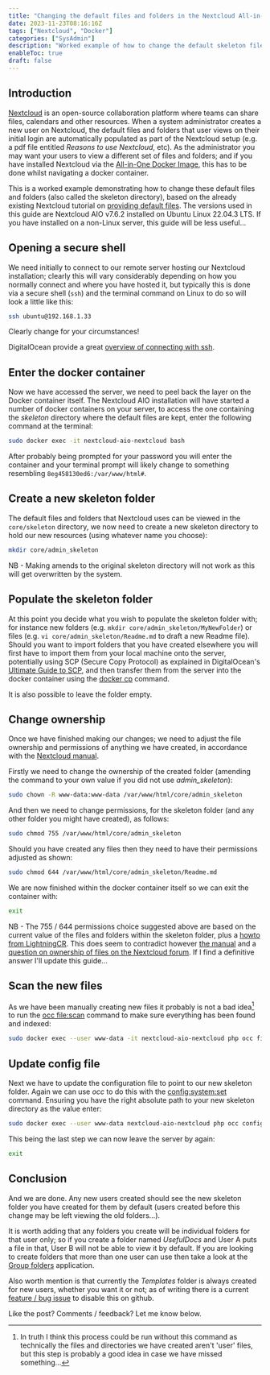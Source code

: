 ```yaml
---
title: "Changing the default files and folders in the Nextcloud All-in-One Docker Image"
date: 2023-11-23T08:16:16Z
tags: ["Nextcloud", "Docker"]
categories: ["SysAdmin"]
description: "Worked example of how to change the default skeleton files and folders viewable to a new user in the Nextcloud All-in-One Docker Image"
enableToc: true
draft: false
---
```


## Introduction

[Nextcloud](https://nextcloud.com/) is an open-source collaboration platform where teams can share files, calendars and other resources. When a system administrator creates a new user on Nextcloud, the default files and folders that user views on their initial login are automatically populated as part of the Nextcloud setup (e.g. a pdf file entitled *Reasons to use Nextcloud*, etc).  As the administrator you may want your users to view a different set of files and folders; and if you have installed Nextcloud via the [All-in-One Docker Image](https://github.com/nextcloud/all-in-one), this has to be done whilst navigating a docker container.

This is a worked example demonstrating how to change these default files and folders (also called the skeleton directory), based on the already existing Nextcloud tutorial on [providing default files](https://docs.nextcloud.com/server/latest/admin_manual/configuration_files/default_files_configuration.html).  The versions used in this guide are Nextcloud AIO v7.6.2 installed on Ubuntu Linux 22.04.3 LTS.  If you have installed on a non-Linux server, this guide will be less useful...

## Opening a secure shell

We need initially to connect to our remote server hosting our Nextcloud installation; clearly this will vary considerably depending on how you normally connect and where you have hosted it, but typically this is done via a secure shell (`ssh`) and the terminal command on Linux to do so will look a little like this:

```bash
ssh ubuntu@192.168.1.33
```

Clearly change for your circumstances!

DigitalOcean provide a great [overview of connecting with ssh](https://www.digitalocean.com/community/tutorials/ssh-essentials-working-with-ssh-servers-clients-and-keys#basic-connection-instructions).

## Enter the docker container

Now we have accessed the server, we need to peel back the layer on the Docker container itself.  The Nextcloud AIO installation will have started a number of docker containers on your server, to access the one containing the *skeleton* directory where the default files are kept, enter the following command at the terminal:

```bash
sudo docker exec -it nextcloud-aio-nextcloud bash
```

After probably being prompted for your password you will enter the container and your terminal prompt will likely change to something resembling `8eg458130ed6:/var/www/html#`.

## Create a new skeleton folder

The default files and folders that Nextcloud uses can be viewed in the `core/skeleton` directory, we now need to create a new skeleton directory to hold our new resources (using whatever name you choose):

```bash
mkdir core/admin_skeleton
```

NB - Making amends to the original skeleton directory will not work as this will get overwritten by the system.

## Populate the skeleton folder

At this point you decide what you wish to populate the skeleton folder with; for instance new folders (e.g. `mkdir core/admin_skeleton/MyNewFolder`) or files (e.g. `vi core/admin_skeleton/Readme.md` to draft a new Readme file).  Should you want to import folders that you have created elsewhere you will first have to import them from your local machine onto the server, potentially using SCP (Secure Copy Protocol) as explained in DigitalOcean's [Ultimate Guide to SCP](https://snapshooter.com/learn/linux/copy-files-scp), and then transfer them from the server into the docker container using the [docker cp](https://docs.docker.com/engine/reference/commandline/cp/) command.

It is also possible to leave the folder empty.

## Change ownership

Once we have finished making our changes; we need to adjust the file ownership and permissions of anything we have created, in accordance with the [Nextcloud manual](https://docs.nextcloud.com/server/latest/admin_manual/maintenance/manual_upgrade.html).

Firstly we need to  change the ownership of the created folder (amending the command to your own value if you did not use *admin_skeleton*):

```bash
sudo chown -R www-data:www-data /var/www/html/core/admin_skeleton
```

And then we need to change permissions, for the skeleton folder (and any other folder you might have created), as follows:

```bash
sudo chmod 755 /var/www/html/core/admin_skeleton
```

Should you have created any files then they need to have their permissions adjusted as shown:

```bash
sudo chmod 644 /var/www/html/core/admin_skeleton/Readme.md
```

We are now finished within the docker container itself so we can exit the container with:

```bash
exit
```

NB - The 755 / 644 permissions choice suggested above are based on the current value of the files and folders within the skeleton folder, plus a [howto from LightningCR](https://lightningcr.com/projects/nextcloud/wiki/Creating_a_Custom_Skeleton_Directory_for_Nextcloud).  This does seem to contradict however [the manual](https://docs.nextcloud.com/server/latest/admin_manual/maintenance/manual_upgrade.html) and a [question on ownership of files on the Nextcloud forum](https://help.nextcloud.com/t/change-ownership-of-nextcloud-files-root-to-www-data/150657).  If I find a definitive answer I'll update this guide...

## Scan the new files

As we have been manually creating new files it probably is not a bad idea[^1] to run the [occ file:scan](https://docs.nextcloud.com/server/15/admin_manual/configuration_server/occ_command.html?highlight=occ#scan) command to make sure everything has been found and indexed:

```bash
sudo docker exec --user www-data -it nextcloud-aio-nextcloud php occ files:scan --all
```

[^1]: In truth I think this process could be run without this command as technically the files and directories we have created aren't 'user' files, but this step is probably a good idea in case we have missed something...

## Update config file

Next we have to update the configuration file to point to our new skeleton folder.  Again we can use *occ* to do this with the [config:system:set](https://docs.nextcloud.com/server/15/admin_manual/configuration_server/occ_command.html?highlight=occ#setting-a-single-configuration-value) command.  Ensuring you have the right absolute path to your new skeleton directory as the value enter:

```bash
sudo docker exec --user www-data nextcloud-aio-nextcloud php occ config:system:set skeletondirectory --value="/var/www/html/core/admin_skeleton"
```

This being the last step we can now leave the server by again:

```bash
exit
```

## Conclusion

And we are done.  Any new users created should see the new skeleton folder you have created for them by default (users created before this change may be left viewing the old folders...).

It is worth adding that any folders you create will be individual folders for that user only; so if you create a folder named *UsefulDocs* and User A puts a file in that, User B will not be able to view it by default.  If you are looking to create folders that more than one user can use then take a look at the [Group folders](https://apps.nextcloud.com/apps/groupfolders) application.

Also worth mention is that currently the *Templates* folder is always created for new users, whether you want it or not; as of writing there is a current [feature / bug issue](https://github.com/nextcloud/server/issues/39266) to disable this on github.

Like the post?  Comments / feedback?  Let me know below.

